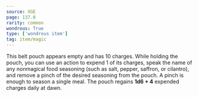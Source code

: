 ```yaml
---
source: XGE
page: 137.0
rarity: common
wondrous: True
type: ['wondrous item']
tag: item/magic
---
```


This belt pouch appears empty and has 10 charges. While holding the pouch, you can use an action to expend 1 of its charges, speak the name of any nonmagical food seasoning (such as salt, pepper, saffron, or cilantro), and remove a pinch of the desired seasoning from the pouch. A pinch is enough to season a single meal. The pouch regains **1d6 + 4** expended charges daily at dawn.


